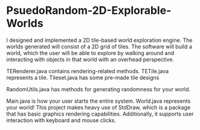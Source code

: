 # PsuedoRandom-2D-Explorable-Worlds

I designed and implemented a 2D tile-based world exploration engine. The worlds generated will consist of a 2D grid of tiles. The software will build a world, which the user will be able to explore by walking around and interacting with objects in that world with an overhead perspective.



TERenderer.java contains rendering-related methods.
TETile.java represents a tile.
Tileset.java has some pre-made tile designs

RandomUtils.java has methods for generating randomness for your world.

Main.java is how your user starts the entire system.
World.java represents your world!
This project makes heavy use of StdDraw, which is a package that has basic graphics rendering capabilities. Additionally, it supports user interaction with keyboard and mouse clicks.
